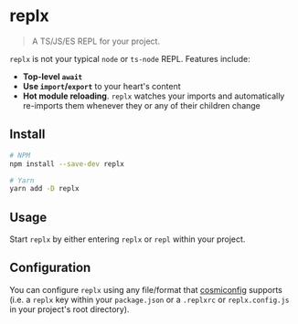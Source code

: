 # replx

> A TS/JS/ES REPL for your project.

`replx` is not your typical `node` or `ts-node` REPL. Features include:
* **Top-level `await`**
* **Use `import`/`export`** to your heart's content
* **Hot module reloading**. `replx` watches your imports and automatically re-imports them whenever they or any of their children change

## Install
```bash
# NPM
npm install --save-dev replx

# Yarn
yarn add -D replx
```

## Usage
Start `replx` by either entering `replx` or `repl` within your project.

## Configuration
You can configure `replx` using any file/format that [cosmiconfig](https://github.com/davidtheclark/cosmiconfig) supports (i.e. a `replx` key within your `package.json` or a `.replxrc` or `replx.config.js` in your project's root directory).
